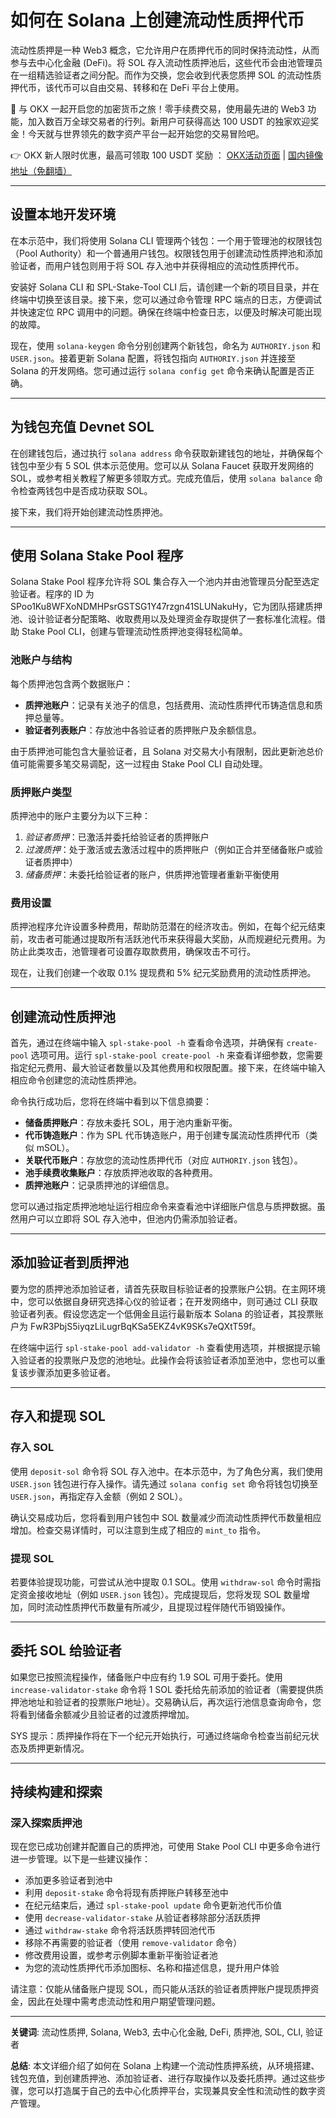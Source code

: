 # 如何在 Solana 上创建流动性质押代币

流动性质押是一种 Web3 概念，它允许用户在质押代币的同时保持流动性，从而参与去中心化金融 (DeFi)。将 SOL 存入流动性质押池后，这些代币会由池管理员在一组精选验证者之间分配。而作为交换，您会收到代表您质押 SOL 的流动性质押代币，该代币可以自由交易、转移和在 DeFi 平台上使用。

🚀 与 OKX 一起开启您的加密货币之旅！零手续费交易，使用最先进的 Web3 功能，加入数百万全球交易者的行列。新用户可获得高达 100 USDT 的独家欢迎奖金！今天就与世界领先的数字资产平台一起开始您的交易冒险吧。

👉 OKX 新人限时优惠，最高可领取 100 USDT 奖励 ： [OKX活动页面](https://bit.ly/OKXe) | [国内镜像地址（免翻墙）](https://bit.ly/okX)

---

## 设置本地开发环境

在本示范中，我们将使用 Solana CLI 管理两个钱包：一个用于管理池的权限钱包（Pool Authority）和一个普通用户钱包。权限钱包用于创建流动性质押池和添加验证者，而用户钱包则用于将 SOL 存入池中并获得相应的流动性质押代币。

安装好 Solana CLI 和 SPL-Stake-Tool CLI 后，请创建一个新的项目目录，并在终端中切换至该目录。接下来，您可以通过命令管理 RPC 端点的日志，方便调试并快速定位 RPC 调用中的问题。确保在终端中检查日志，以便及时解决可能出现的故障。

现在，使用 `solana-keygen` 命令分别创建两个新钱包，命名为 `AUTHORIY.json` 和 `USER.json`。接着更新 Solana 配置，将钱包指向 `AUTHORIY.json` 并连接至 Solana 的开发网络。您可通过运行 `solana config get` 命令来确认配置是否正确。

---

## 为钱包充值 Devnet SOL

在创建钱包后，通过执行 `solana address` 命令获取新建钱包的地址，并确保每个钱包中至少有 5 SOL 供本示范使用。您可以从 Solana Faucet 获取开发网络的 SOL，或参考相关教程了解更多领取方式。完成充值后，使用 `solana balance` 命令检查两钱包中是否成功获取 SOL。

接下来，我们将开始创建流动性质押池。

---

## 使用 Solana Stake Pool 程序

Solana Stake Pool 程序允许将 SOL 集合存入一个池内并由池管理员分配至选定验证者。程序的 ID 为 SPoo1Ku8WFXoNDMHPsrGSTSG1Y47rzgn41SLUNakuHy，它为团队搭建质押池、设计验证者分配策略、收取费用以及处理资金存取提供了一套标准化流程。借助 Stake Pool CLI，创建与管理流动性质押池变得轻松简单。

### 池账户与结构

每个质押池包含两个数据账户：
- **质押池账户**：记录有关池子的信息，包括费用、流动性质押代币铸造信息和质押总量等。
- **验证者列表账户**：存放池中各验证者的质押账户及余额信息。

由于质押池可能包含大量验证者，且 Solana 对交易大小有限制，因此更新池总价值可能需要多笔交易调配，这一过程由 Stake Pool CLI 自动处理。

### 质押账户类型

质押池中的账户主要分为以下三种：
1. *验证者质押*：已激活并委托给验证者的质押账户  
2. *过渡质押*：处于激活或去激活过程中的质押账户（例如正合并至储备账户或验证者质押中）  
3. *储备质押*：未委托给验证者的账户，供质押池管理者重新平衡使用  

### 费用设置

质押池程序允许设置多种费用，帮助防范潜在的经济攻击。例如，在每个纪元结束前，攻击者可能通过提取所有活跃池代币来获得最大奖励，从而规避纪元费用。为防止此类攻击，池管理者可设置存取款费用，确保攻击不可行。

现在，让我们创建一个收取 0.1% 提现费和 5% 纪元奖励费用的流动性质押池。

---

## 创建流动性质押池

首先，通过在终端中输入 `spl-stake-pool -h` 查看命令选项，并确保有 `create-pool` 选项可用。运行 `spl-stake-pool create-pool -h` 来查看详细参数，您需要指定纪元费用、最大验证者数量以及其他费用和权限配置。接下来，在终端中输入相应命令创建您的流动性质押池。

命令执行成功后，您将在终端中看到以下信息摘要：
- **储备质押账户**：存放未委托 SOL，用于池内重新平衡。
- **代币铸造账户**：作为 SPL 代币铸造账户，用于创建专属流动性质押代币（类似 mSOL）。
- **关联代币账户**：存放您的流动性质押代币（对应 `AUTHORIY.json` 钱包）。
- **池手续费收集账户**：存放质押池收取的各种费用。
- **质押池账户**：记录质押池的详细信息。

您可以通过指定质押池地址运行相应命令来查看池中详细账户信息与质押数据。虽然用户可以立即将 SOL 存入池中，但池内仍需添加验证者。

---

## 添加验证者到质押池

要为您的质押池添加验证者，请首先获取目标验证者的投票账户公钥。在主网环境中，您可以依据自身研究选择心仪的验证者；在开发网络中，则可通过 CLI 获取验证者列表。假设您选定一个低佣金且运行最新版本 Solana 的验证者，其投票账户为 FwR3PbjS5iyqzLiLugrBqKSa5EKZ4vK9SKs7eQXtT59f。

在终端中运行 `spl-stake-pool add-validator -h` 查看使用选项，并根据提示输入验证者的投票账户及您的池地址。此操作会将该验证者添加至池中，您也可以重复该步骤添加更多验证者。

---

## 存入和提现 SOL

### 存入 SOL

使用 `deposit-sol` 命令将 SOL 存入池中。在本示范中，为了角色分离，我们使用 `USER.json` 钱包进行存入操作。请先通过 `solana config set` 命令将钱包切换至 `USER.json`，再指定存入金额（例如 2 SOL）。

确认交易成功后，您将看到用户钱包中 SOL 数量减少而流动性质押代币数量相应增加。检查交易详情时，可以注意到生成了相应的 `mint_to` 指令。

### 提现 SOL

若要体验提现功能，可尝试从池中提取 0.1 SOL。使用 `withdraw-sol` 命令时需指定资金接收地址（例如 `USER.json` 钱包）。完成提现后，您将发现 SOL 数量增加，同时流动性质押代币数量有所减少，且提现过程伴随代币销毁操作。

---

## 委托 SOL 给验证者

如果您已按照流程操作，储备账户中应有约 1.9 SOL 可用于委托。使用 `increase-validator-stake` 命令将 1 SOL 委托给先前添加的验证者（需要提供质押池地址和验证者的投票账户地址）。交易确认后，再次运行池信息查询命令，您将看到储备余额减少且验证者的过渡质押增加。

SYS 提示：质押操作将在下一个纪元开始执行，可通过终端命令检查当前纪元状态及质押更新情况。

---

## 持续构建和探索

### 深入探索质押池

现在您已成功创建并配置自己的质押池，可使用 Stake Pool CLI 中更多命令进行进一步管理。以下是一些建议操作：
- 添加更多验证者到池中
- 利用 `deposit-stake` 命令将现有质押账户转移至池中
- 在纪元结束后，通过 `spl-stake-pool update` 命令更新池代币价值
- 使用 `decrease-validator-stake` 从验证者移除部分活跃质押
- 通过 `withdraw-stake` 命令将活跃质押转回池代币
- 移除不再需要的验证者（使用 `remove-validator` 命令）
- 修改费用设置，或参考示例脚本重新平衡验证者池
- 为您的流动性质押代币添加图标、名称和描述信息，提升用户体验

请注意：仅能从储备账户提现 SOL，而只能从活跃的验证者质押账户提现质押资金，因此在处理中需考虑流动性和用户期望管理问题。

---

**关键词**: 流动性质押, Solana, Web3, 去中心化金融, DeFi, 质押池, SOL, CLI, 验证者

**总结**: 本文详细介绍了如何在 Solana 上构建一个流动性质押系统，从环境搭建、钱包充值，到创建质押池、添加验证者、进行存取操作以及委托质押。通过这些步骤，您可以打造属于自己的去中心化质押平台，实现兼具安全性和流动性的数字资产管理。